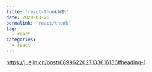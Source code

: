 ```yaml
---
title: 'react-thunk解析'
date: 2020-03-26
permalink: 'react/thunk'
tag:
  - react
categories:
  - react
---
```


https://juejin.cn/post/6899622027133616136#heading-1